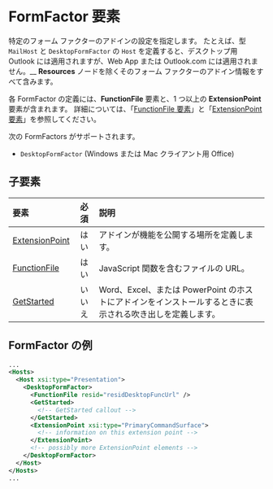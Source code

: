 # FormFactor 要素

特定のフォーム ファクターのアドインの設定を指定します。 たとえば、型 `MailHost` と `DesktopFormFactor` の `Host` を定義すると、デスクトップ用 Outlook には適用されますが、Web App または Outlook.com には適用されません。__ **Resources** ノードを除くそのフォーム ファクターのアドイン情報をすべて含みます。

各 FormFactor の定義には、**FunctionFile** 要素と、1 つ以上の **ExtensionPoint** 要素が含まれます。 詳細については、「[FunctionFile 要素](./functionfile.md)」と「[ExtensionPoint 要素](./extensionpoint.md)」を参照してください。 

次の FormFactors がサポートされます。

- `DesktopFormFactor` (Windows または Mac クライアント用 Office)

## 子要素

| 要素                               | 必須 | 説明  |
|:--------------------------------------|:--------:|:-------------|
| [ExtensionPoint](./extensionpoint.md) | はい      | アドインが機能を公開する場所を定義します。 |
| [FunctionFile](./functionfile.md)     | はい      | JavaScript 関数を含むファイルの URL。|
| [GetStarted](./getstarted.md)         | いいえ       | Word、Excel、または PowerPoint のホストにアドインをインストールするときに表示される吹き出しを定義します。 |

## FormFactor の例

```xml
...
<Hosts>
  <Host xsi:type="Presentation">
    <DesktopFormFactor>
      <FunctionFile resid="residDesktopFuncUrl" />
      <GetStarted>
        <!-- GetStarted callout -->
      </GetStarted>
      <ExtensionPoint xsi:type="PrimaryCommandSurface">
        <!-- information on this extension point -->
      </ExtensionPoint> 
      <!-- possibly more ExtensionPoint elements -->
    </DesktopFormFactor>
  </Host>
</Hosts>
...
```
